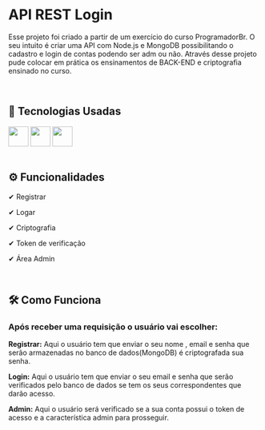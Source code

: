 # API REST Login
<p>Esse projeto foi criado a partir de um exercício do curso ProgramadorBr. O seu intuito é criar uma API com Node.js e MongoDB possibilitando o cadastro e login  de contas podendo ser adm ou não. Através desse projeto pude colocar em prática os ensinamentos de BACK-END e criptografia ensinado no curso.<p/><br>

## 🚀 Tecnologias Usadas
<div>
  <img style="height: 40px; width: 40px;" src="https://user-images.githubusercontent.com/71359547/143244308-922ff602-8189-4439-bfeb-35e748d7e02e.png">
  <img style="height: 40px; width: 40px;" src="https://user-images.githubusercontent.com/71359547/143244521-8612335e-3ec8-445e-9f58-6d537d06d498.png">
  <img style="height: 40px; width: 40px;" src="https://user-images.githubusercontent.com/71359547/143244563-9398441f-5028-4787-bd1d-3346d66358fa.png">
</div><br>

## ⚙ Funcionalidades
<p>✔ Registrar</p>
<p>✔ Logar</p>
<p>✔ Criptografia</p>
<p>✔ Token de verificação</p>
<p>✔ Área Admin</p><br>

## 🛠 Como Funciona
### Após receber uma requisição  o usuário vai escolher:
<p><b>Registrar:</b> Aqui o usuário tem que enviar o seu nome , email e senha que serão armazenadas no banco de dados(MongoDB) é criptografada sua senha.</p>
<p><b>Login:</b> Aqui o usuário tem que enviar o seu email e senha que serão verificados pelo banco de dados se tem os seus correspondentes que darão acesso.</p>
<p><b>Admin:</b>  Aqui o usuário  será  verificado se a sua conta possui o token de acesso e a característica admin para prosseguir.</p>
<div>
  <img src="">
</div>
